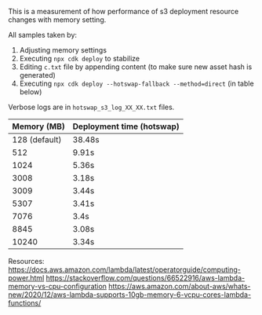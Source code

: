 This is a measurement of how performance of s3 deployment resource changes with memory setting.

All samples taken by:
1. Adjusting memory settings
2. Executing `npx cdk deploy` to stabilize
3. Editing `c.txt` file by appending content (to make sure new asset hash is generated)
4. Executing `npx cdk deploy --hotswap-fallback --method=direct` (in table below)

Verbose logs are in `hotswap_s3_log_XX_XX.txt` files.

| Memory  (MB)  | Deployment time (hotswap) |
|---------------|---------------------------|
| 128 (default) | 38.48s                    |
| 512           | 9.91s                     |
| 1024          | 5.36s                     |
| 3008          | 3.18s                     |
| 3009          | 3.44s                     |
| 5307          | 3.41s                     |
| 7076          | 3.4s                      |
| 8845          | 3.08s                     |
| 10240         | 3.34s                     |


Resources:
https://docs.aws.amazon.com/lambda/latest/operatorguide/computing-power.html
https://stackoverflow.com/questions/66522916/aws-lambda-memory-vs-cpu-configuration
https://aws.amazon.com/about-aws/whats-new/2020/12/aws-lambda-supports-10gb-memory-6-vcpu-cores-lambda-functions/
